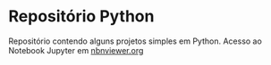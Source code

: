 # Repositório Python

Repositório contendo alguns projetos simples em Python. Acesso ao Notebook Jupyter em [nbnviewer.org](https://nbviewer.org/github/educcamara/python/blob/main/READMEnotebook.ipynb)
